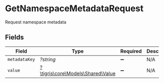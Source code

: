 # GetNamespaceMetadataRequest

Request namespace metadata


## Fields

| Field                                                             | Type                                                              | Required                                                          | Description                                                       |
| ----------------------------------------------------------------- | ----------------------------------------------------------------- | ----------------------------------------------------------------- | ----------------------------------------------------------------- |
| `metadataKey`                                                     | *?string*                                                         | :heavy_minus_sign:                                                | N/A                                                               |
| `value`                                                           | [?\tigris\core\Models\Shared\Value](../../models/shared/Value.md) | :heavy_minus_sign:                                                | N/A                                                               |